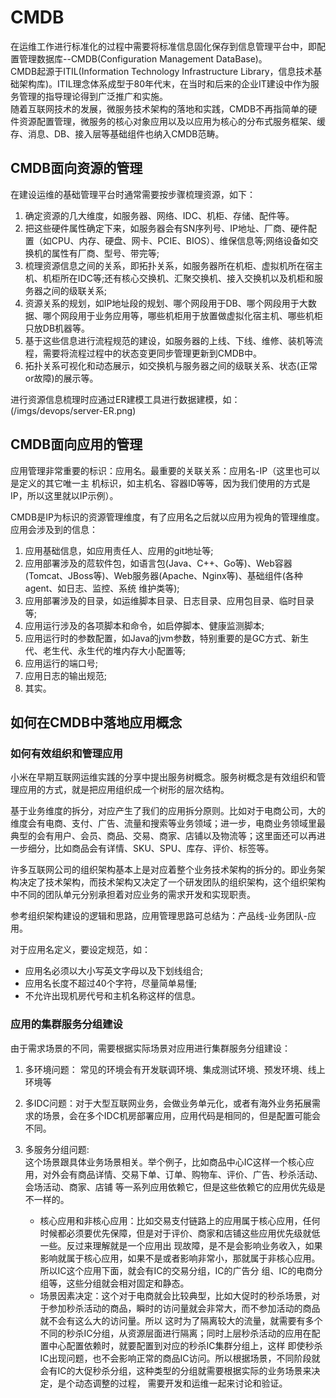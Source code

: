 # CMDB

在运维工作进行标准化的过程中需要将标准信息固化保存到信息管理平台中，即配置管理数据库--CMDB(Configuration Management DataBase)。  
CMDB起源于ITIL(Information Technology Infrastructure Library，信息技术基础架构库)。ITIL理念体系成型于80年代末，在当时和后来的企业IT建设中作为服务管理的指导理论得到广泛推广和实施。  
随着互联网技术的发展，微服务技术架构的落地和实践，CMDB不再指简单的硬件资源配置管理，微服务的核心对象应用以及以应用为核心的分布式服务框架、缓存、消息、DB、接入层等基础组件也纳入CMDB范畴。

## CMDB面向资源的管理

  在建设运维的基础管理平台时通常需要按步骤梳理资源，如下：

  1. 确定资源的几大维度，如服务器、网络、IDC、机柜、存储、配件等。
  2. 把这些硬件属性确定下来，如服务器会有SN序列号、IP地址、厂商、硬件配置（如CPU、内存、硬盘、网卡、PCIE、BIOS）、维保信息等;网络设备如交换机的属性有厂商、型号、带完等;
  3. 梳理资源信息之间的关系，即拓扑关系，如服务器所在机柜、虚拟机所在宿主机、机柜所在IDC等;还有核心交换机、汇聚交换机、接入交换机以及机柜和服务器之间的级联关系;
  4. 资源关系的规划，如IP地址段的规划、哪个网段用于DB、哪个网段用于大数据、哪个网段用于业务应用等，哪些机柜用于放置做虚拟化宿主机、哪些机柜只放DB机器等。
  5. 基于这些信息进行流程规范的建设，如服务器的上线、下线、维修、装机等流程，需要将流程过程中的状态变更同步管理更新到CMDB中。
  6. 拓扑关系可视化和动态展示，如交换机与服务器之间的级联关系、状态(正常or故障)的展示等。

  进行资源信息梳理时应通过ER建模工具进行数据建模，如：  
  (/imgs/devops/server-ER.png)

## CMDB面向应用的管理

  应用管理非常重要的标识：应用名。最重要的关联关系：应用名-IP（这里也可以是定义的其它唯一主 机标识，如主机名、容器ID等等，因为我们使用的方式是IP，所以这里就以IP示例）。  

  CMDB是IP为标识的资源管理维度，有了应用名之后就以应用为视角的管理维度。应用会涉及到的信息：  

  1. 应用基础信息，如应用责任人、应用的git地址等;
  2. 应用部署涉及的苊软件包，如语言包(Java、C++、Go等)、Web容器(Tomcat、JBoss等)、Web服务器(Apache、Nginx等)、基础组件(各种agent、如日志、监控、系统 维护类等);
  3. 应用部署涉及的目录，如运维脚本目录、日志目录、应用包目录、临时目录等;
  4. 应用运行涉及的各项脚本和命令，如启停脚本、健康监测脚本;
  5. 应用运行时的参数配置，如Java的jvm参数，特别重要的是GC方式、新生代、老生代、永生代的堆内存大小配置等;
  6. 应用运行的端口号;
  7. 应用日志的输出规范;
  8. 其实。

## 如何在CMDB中落地应用概念

### 如何有效组织和管理应用

小米在早期互联网运维实践的分享中提出服务树概念。服务树概念是有效组织和管理应用的方式，就是把应用组织成一个树形的层次结构。  

基于业务维度的拆分，对应产生了我们的应用拆分原则。比如对于电商公司，大的维度会有电商、支付、广告、流量和搜索等业务领域；进一步，电商业务领域里最典型的会有用户、会员、商品、交易、商家、店铺以及物流等；这里面还可以再进一步细分，比如商品会有详情、SKU、SPU、库存、评价、标签等。  

许多互联网公司的组织架构基本上是对应着整个业务技术架构的拆分的。即业务架构决定了技术架构，而技术架构又决定了一个研发团队的组织架构，这个组织架构中不同的团队单元分别承担着对应业务的需求开发和实现职责。

参考组织架构建设的逻辑和思路，应用管理思路可总结为：产品线-业务团队-应用。

对于应用名定义，要设定规范，如：

* 应用名必须以大小写英文字母以及下划线组合;
* 应用名长度不超过40个字符，尽量简单易懂;
* 不允许出现机房代号和主机名称这样的信息。

### 应用的集群服务分组建设

由于需求场景的不同，需要根据实际场景对应用进行集群服务分组建设：

1. 多环境问题： 常见的环境会有开发联调环境、集成测试环境、预发环境、线上环境等
2. 多IDC问题：对于大型互联网业务，会做业务单元化，或者有海外业务拓展需求的场景，会在多个IDC机房部署应用，应用代码是相同的，但是配置可能会不同。
3. 多服务分组问题:  
   这个场景跟具体业务场景相关。举个例子，比如商品中心IC这样一个核心应用，对外会有商品详情、交易下单、订单、购物车、评价、广告、秒杀活动、会场活动、商家、店铺 等一系列应用依赖它，但是这些依赖它的应用优先级是不一样的。
  
    * 核心应用和非核心应用：比如交易支付链路上的应用属于核心应用，任何时候都必须要优先保障，但是对于评价、商家和店铺这些应用优先级就低一些。反过来理解就是一个应用出 现故障，是不是会影响业务收入，如果影响就属于核心应用，如果不是或者影响非常小，那就属于非核心应用。所以IC这个应用下面，就会有IC的交易分组，IC的广告分 组、IC的电商分组等，这些分组就会相对固定和静态。  
    * 场景因素决定：这个对于电商就会比较典型，比如大促时的秒杀场景，对于参加秒杀活动的商品，瞬时的访问量就会非常大，而不参加活动的商品就不会有这么大的访问量。所以 这时为了隔离较大的流量，就需要有多个不同的秒杀IC分组，从资源层面进行隔离；同时上层秒杀活动的应用在配置中心配置依赖时，就要配置到对应的秒杀IC集群分组上，这样 即使秒杀IC出现问题，也不会影响正常的商品IC访问。所以根据场景，不同阶段就会有IC的大促秒杀分组，这种类型的分组就需要根据实际的业务场景来决定，是个动态调整的过程， 需要开发和运维一起来讨论和验证。
